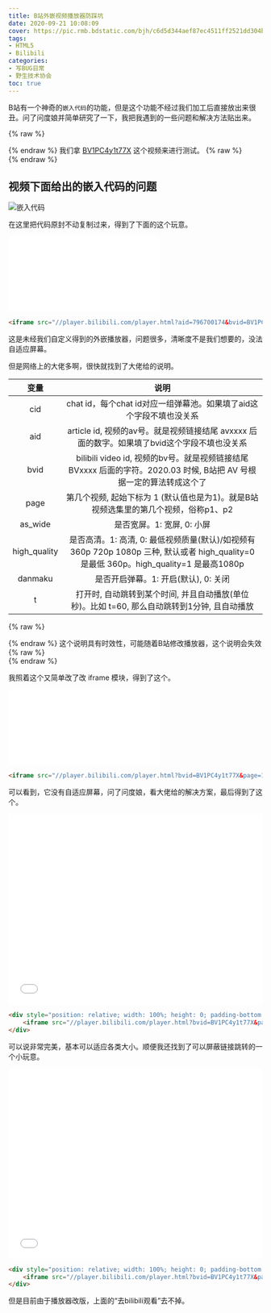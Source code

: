 ```yaml
---
title: B站外嵌视频播放器防踩坑
date: 2020-09-21 10:08:09
cover: https://pic.rmb.bdstatic.com/bjh/c6d5d344aef87ec4511ff2521dd304bd.jpeg
tags:
- HTML5
- Bilibili
categories:
- 写BUG日常
- 野生技术协会
toc: true
---
```

B站有一个神奇的`嵌入代码`的功能，但是这个功能不经过我们加工后直接放出来很丑。问了问度娘并简单研究了一下，我把我遇到的一些问题和解决方法贴出来。
<!--more-->
{% raw %}<article class="message is-success"><div class="message-body">{% endraw %}
我们拿 [BV1PC4y1t77X](https://www.bilibili.com/video/BV1PC4y1t77X) 这个视频来进行测试。
{% raw %}</div></article>{% endraw %}

## 视频下面给出的嵌入代码的问题

![嵌入代码](https://pic.rmb.bdstatic.com/bjh/83e5afc3e50b52eff95825a9024d8e2b.jpeg)

在这里把代码原封不动复制过来，得到了下面的这个玩意。

<iframe src="//player.bilibili.com/player.html?aid=796700174&bvid=BV1PC4y1t77X&cid=223520581&page=1" scrolling="no" border="0" frameborder="no" framespacing="0" allowfullscreen="true"> </iframe>

``` HTML 点击展开代码>folded
<iframe src="//player.bilibili.com/player.html?aid=796700174&bvid=BV1PC4y1t77X&cid=223520581&page=1" scrolling="no" border="0" frameborder="no" framespacing="0" allowfullscreen="true"> </iframe>
```

这是未经我们自定义得到的外嵌播放器，问题很多，清晰度不是我们想要的，没法自适应屏幕。

但是网络上的大佬多啊，很快就找到了大佬给的说明。

|变量|说明|
|:-:|:-:|
|cid|chat id，每个chat id对应一组弹幕池。如果填了aid这个字段不填也没关系|
|aid|article id, 视频的av号。就是视频链接结尾 avxxxx 后面的数字。如果填了bvid这个字段不填也没关系|
|bvid|bilibili video id, 视频的bv号。就是视频链接结尾 BVxxxx 后面的字符。2020.03 时候, B站把 AV 号根据一定的算法转成这个了|
|page|第几个视频, 起始下标为 1 (默认值也是为1)。就是B站视频选集里的第几个视频，俗称p1、p2|
|as_wide|是否宽屏。1: 宽屏, 0: 小屏|
|high_quality|是否高清。1: 高清, 0: 最低视频质量(默认)/如视频有 360p 720p 1080p 三种, 默认或者 high_quality=0 是最低 360p。high_quality=1 是最高1080p|
|danmaku|是否开启弹幕。1: 开启(默认), 0: 关闭|
|t|打开时, 自动跳转到某个时间, 并且自动播放(单位秒)。比如 t=60, 那么自动跳转到1分钟, 且自动播放|

{% raw %}<article class="message is-success"><div class="message-body">{% endraw %}
这个说明具有时效性，可能随着B站修改播放器，这个说明会失效
{% raw %}</div></article>{% endraw %}

我照着这个又简单改了改 iframe 模块，得到了这个。

<iframe src="//player.bilibili.com/player.html?bvid=BV1PC4y1t77X&page=1&danmaku=0&high_quality=1" scrolling="no" border="0" frameborder="no" framespacing="0" allowfullscreen="true"></iframe>

``` HTML 点击展开代码>folded
<iframe src="//player.bilibili.com/player.html?bvid=BV1PC4y1t77X&page=1&danmaku=0&high_quality=1" scrolling="no" border="0" frameborder="no" framespacing="0" allowfullscreen="true"></iframe>
```

可以看到，它没有自适应屏幕，问了问度娘，看大佬给的解决方案，最后得到了这个。

<div style="position: relative; width: 100%; height: 0; padding-bottom: 75%;">
    <iframe src="//player.bilibili.com/player.html?bvid=BV1PC4y1t77X&page=1&danmaku=0&high_quality=1" scrolling="no" border="0" frameborder="no" framespacing="0" allowfullscreen="true" style="position: absolute; width: 100%; height: 100%; left: 0; top: 0;"></iframe>
</div>

``` HTML 点击展开代码>folded
<div style="position: relative; width: 100%; height: 0; padding-bottom: 75%;">
    <iframe src="//player.bilibili.com/player.html?bvid=BV1PC4y1t77X&page=1&danmaku=0&high_quality=1" scrolling="no" border="0" frameborder="no" framespacing="0" allowfullscreen="true" style="position: absolute; width: 100%; height: 100%; left: 0; top: 0;"></iframe>
</div>
```

可以说非常完美，基本可以适应各类大小。顺便我还找到了可以屏蔽链接跳转的一个小玩意。

<div style="position: relative; width: 100%; height: 0; padding-bottom: 75%;">
    <iframe src="//player.bilibili.com/player.html?bvid=BV1PC4y1t77X&page=1&danmaku=0&high_quality=1" scrolling="no" border="0" frameborder="no" framespacing="0" allowfullscreen="true" style="position: absolute; width: 100%; height: 100%; left: 0; top: 0;" sandbox="allow-top-navigation allow-same-origin allow-forms allow-scripts"></iframe>
</div>

``` HTML 点击展开代码>folded
<div style="position: relative; width: 100%; height: 0; padding-bottom: 75%;">
    <iframe src="//player.bilibili.com/player.html?bvid=BV1PC4y1t77X&page=1&danmaku=0&high_quality=1" scrolling="no" border="0" frameborder="no" framespacing="0" allowfullscreen="true" style="position: absolute; width: 100%; height: 100%; left: 0; top: 0;" sandbox="allow-top-navigation allow-same-origin allow-forms allow-scripts"></iframe>
</div>
```

但是目前由于播放器改版，上面的“去bilibili观看”去不掉。

